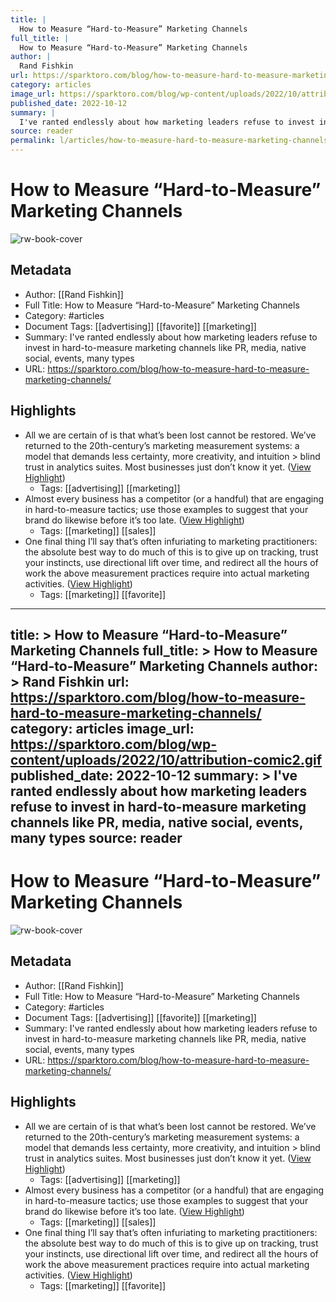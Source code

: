 ```yaml
---
title: |
  How to Measure “Hard-to-Measure” Marketing Channels
full_title: |
  How to Measure “Hard-to-Measure” Marketing Channels
author: |
  Rand Fishkin
url: https://sparktoro.com/blog/how-to-measure-hard-to-measure-marketing-channels/
category: articles
image_url: https://sparktoro.com/blog/wp-content/uploads/2022/10/attribution-comic2.gif
published_date: 2022-10-12
summary: |
  I've ranted endlessly about how marketing leaders refuse to invest in hard-to-measure marketing channels like PR, media, native social, events, many types
source: reader
permalink: l/articles/how-to-measure-hard-to-measure-marketing-channels
---
```

# How to Measure “Hard-to-Measure” Marketing Channels

![rw-book-cover](https://sparktoro.com/blog/wp-content/uploads/2022/10/attribution-comic2.gif)

## Metadata
- Author: [[Rand Fishkin]]
- Full Title: How to Measure “Hard-to-Measure” Marketing Channels
- Category: #articles
- Document Tags: [[advertising]] [[favorite]] [[marketing]] 
- Summary: I've ranted endlessly about how marketing leaders refuse to invest in hard-to-measure marketing channels like PR, media, native social, events, many types
- URL: https://sparktoro.com/blog/how-to-measure-hard-to-measure-marketing-channels/

## Highlights
- All we are certain of is that what’s been lost cannot be restored. We’ve returned to the 20th-century’s marketing measurement systems: a model that demands less certainty, more creativity, and intuition > blind trust in analytics suites. Most businesses just don’t know it yet. ([View Highlight](https://read.readwise.io/read/01h1bk2h0pr7729nmqk8t52jsh))
    - Tags: [[advertising]] [[marketing]] 
- Almost every business has a competitor (or a handful) that are engaging in hard-to-measure tactics; use those examples to suggest that your brand do likewise before it’s too late. ([View Highlight](https://read.readwise.io/read/01h1bkkz7ebgpcw0dz69krs3dy))
    - Tags: [[marketing]] [[sales]] 
- One final thing I’ll say that’s often infuriating to marketing practitioners: the absolute best way to do much of this is to give up on tracking, trust your instincts, use directional lift over time, and redirect all the hours of work the above measurement practices require into actual marketing activities. ([View Highlight](https://read.readwise.io/read/01h1bknz7tgxjdx9zw4mr67w2e))
    - Tags: [[marketing]] [[favorite]] 


---
title: >
  How to Measure “Hard-to-Measure” Marketing Channels
full_title: >
  How to Measure “Hard-to-Measure” Marketing Channels
author: >
  Rand Fishkin
url: https://sparktoro.com/blog/how-to-measure-hard-to-measure-marketing-channels/
category: articles
image_url: https://sparktoro.com/blog/wp-content/uploads/2022/10/attribution-comic2.gif
published_date: 2022-10-12
summary: >
  I've ranted endlessly about how marketing leaders refuse to invest in hard-to-measure marketing channels like PR, media, native social, events, many types
source: reader
---
# How to Measure “Hard-to-Measure” Marketing Channels

![rw-book-cover](https://sparktoro.com/blog/wp-content/uploads/2022/10/attribution-comic2.gif)

## Metadata
- Author: [[Rand Fishkin]]
- Full Title: How to Measure “Hard-to-Measure” Marketing Channels
- Category: #articles
- Document Tags: [[advertising]] [[favorite]] [[marketing]] 
- Summary: I've ranted endlessly about how marketing leaders refuse to invest in hard-to-measure marketing channels like PR, media, native social, events, many types
- URL: https://sparktoro.com/blog/how-to-measure-hard-to-measure-marketing-channels/

## Highlights
- All we are certain of is that what’s been lost cannot be restored. We’ve returned to the 20th-century’s marketing measurement systems: a model that demands less certainty, more creativity, and intuition > blind trust in analytics suites. Most businesses just don’t know it yet. ([View Highlight](https://read.readwise.io/read/01h1bk2h0pr7729nmqk8t52jsh))
    - Tags: [[advertising]] [[marketing]] 
- Almost every business has a competitor (or a handful) that are engaging in hard-to-measure tactics; use those examples to suggest that your brand do likewise before it’s too late. ([View Highlight](https://read.readwise.io/read/01h1bkkz7ebgpcw0dz69krs3dy))
    - Tags: [[marketing]] [[sales]] 
- One final thing I’ll say that’s often infuriating to marketing practitioners: the absolute best way to do much of this is to give up on tracking, trust your instincts, use directional lift over time, and redirect all the hours of work the above measurement practices require into actual marketing activities. ([View Highlight](https://read.readwise.io/read/01h1bknz7tgxjdx9zw4mr67w2e))
    - Tags: [[marketing]] [[favorite]] 



